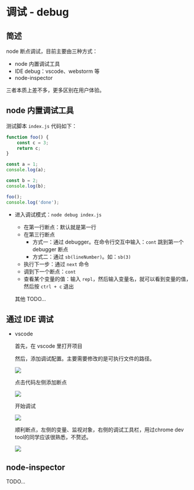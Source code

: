 # 调试 - debug

## 简述

node 断点调试，目前主要由三种方式：

+   node 内置调试工具
+   IDE debug：vscode、webstorm 等
+   node-inspector

三者本质上差不多，更多区别在用户体验。

## node 内置调试工具

测试脚本 `index.js` 代码如下：

```js
function foo() {
    const c = 3;
    return c;
}

const a = 1;
console.log(a);

const b = 2;
console.log(b);

foo();
console.log('done');
```

+   进入调试模式：`node debug index.js`

    +   在第一行断点：默认就是第一行
    +   在第三行断点
        +   方式一：通过 debugger。在命令行交互中输入：`cont` 跳到第一个 debugger 断点
        +   方式二：通过 `sb(lineNumber)`。如：`sb(3)`
    +   执行下一步：通过 `next` 命令
    +   调到下一个断点：`cont`
    +   查看某个变量的值：输入 `repl`，然后输入变量名，就可以看到变量的值，然后按 `ctrl + c` 退出

    其他 TODO...

## 通过 IDE 调试

+   vscode
    
    首先，在 vscode 里打开项目

    

    然后，添加调试配置。主要需要修改的是可执行文件的路径。

    ![](https://camo.githubusercontent.com/ba148a860d0e2e344e284210850de4f013f42f45/68747470733a2f2f7365676d656e746661756c742e636f6d2f696d672f6256434e466d)

    点击代码左侧添加断点

    ![](https://camo.githubusercontent.com/4163c78a1300e30f51062250d8631353e4e701c7/68747470733a2f2f7365676d656e746661756c742e636f6d2f696d672f6256434e4670)

    开始调试

    ![](https://camo.githubusercontent.com/4fb98f38e38919dfcdccc413ed2ad6f0ee15c4ea/68747470733a2f2f7365676d656e746661756c742e636f6d2f696d672f6256434e4672)

    顺利断点，左侧的变量、监视对象，右侧的调试工具栏，用过chrome dev tool的同学应该很熟悉，不赘述。

    ![](https://camo.githubusercontent.com/a83555cda12d1e15ba0f836a042f62e172b94dfe/68747470733a2f2f7365676d656e746661756c742e636f6d2f696d672f6256434e4673)


## node-inspector

TODO...